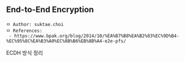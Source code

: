 ## End-to-End Encryption
```
ㅁ Author: suktae.choi
ㅁ References:
 - https://www.bpak.org/blog/2014/10/%EA%B7%B8%EA%B2%83%EC%9D%B4-%EC%95%8C%EA%B3%A0%EC%8B%B6%EB%8B%A4-e2e-pfs/
```

ECDH 방식 정리
